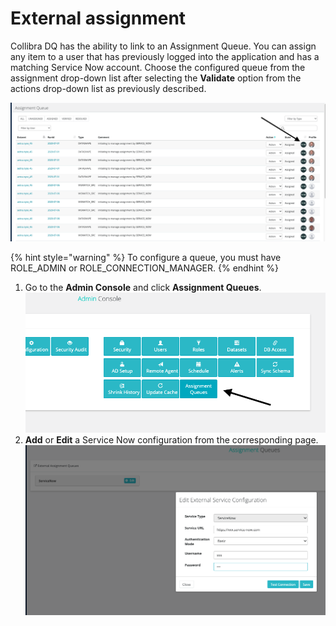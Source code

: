 # External assignment

Collibra DQ has the ability to link to an Assignment Queue. You can assign any item to a user that has previously logged into the application and has a matching Service Now account. Choose the configured queue from the assignment drop-down list after selecting the **Validate** option from the actions drop-down list as previously described.

![](<../../.gitbook/assets/Screen Shot 2020-07-07 at 5.12.22 AM.png>)

{% hint style="warning" %}
To configure a queue, you must have ROLE\_ADMIN or ROLE\_CONNECTION\_MANAGER.
{% endhint %}

1. Go to the **Admin Console** and click **Assignment Queues**.\
   ![](<../../.gitbook/assets/Screen Shot 2020-07-07 at 5.06.59 AM.png>)
2. **Add** or **Edit** a Service Now configuration from the corresponding page.\
   ![](<../../.gitbook/assets/Screen Shot 2020-07-07 at 5.16.11 AM.png>)
